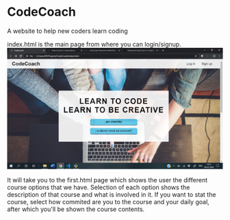 # CodeCoach
A website to help new coders learn coding

index.html is the main page from where you can login/signup. 
![](screenshots/CAPTURE1.png)

It will take you to the first.html page which shows the user the different course options that we have. 
Selection of each option shows the description of that course and what is involved in it. 
If you want to stat the course, select how commited are you to the course and your daily goal, after which you'll be shown the course contents.
